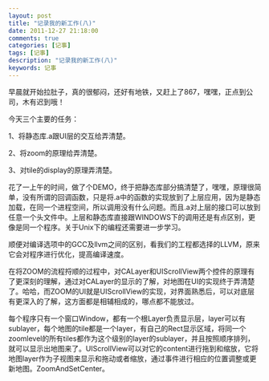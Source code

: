 ```yaml
---
layout: post
title: "记录我的新工作(八)"
date: 2011-12-27 21:18:00 
comments: true
categories: [记事]
tags: [记事]
description: "记录我的新工作(八)"
keywords: 记事
---
```



 
  早晨就开始拉肚子，真的很郁闷，还好有地铁，又赶上了867，嘿嘿，正点到公司，木有迟到哦！
  
 
 
  今天三个主要的任务：
 
 
  1、将静态库.a跟UI层的交互给弄清楚。
 
 
  2、将zoom的原理给弄清楚。
 
 
  3、对tile的display的原理弄清楚。
 
 
  花了一上午的时间，做了个DEMO，终于把静态库部分搞清楚了，嘿嘿，原理很简单，没有所谓的回调函数，只是将.a中的函数的实现放到了上层应用，因为是静态加载，在同一个进程空间，所以调用没有什么问题。而且.a对上层的接口可以放到任意一个头文件中。上层和静态库直接跟WINDOWS下的调用还是有点区别，更像是同一个程序。关于Unix下的编程还需要进一步学习。
 
 
  顺便对编译选项中的GCC及llvm之间的区别，看我们的工程都选择的LLVM，原来它会对程序进行优化，提高编译速度。
 
 
  在将ZOOM的流程捋顺的过程中，对CALayer和UIScrollView两个控件的原理有了更深刻的理解，通过对CALayer的显示的了解，对地图在UI的实现终于弄清楚了。哈哈，而ZOOM的UI就是UIScrollView的实现，对界面熟悉后，可以对底层有更深入的了解，这方面都是相辅相成的，哪点都不能放过。
 
 
  每个程序只有一个窗口Window，都有一个根Layer负责显示层，layer可以有sublayer，每个地图的tile都是一个layer，有自己的Rect显示区域，将同一个zoomlevel的所有tiles都作为这个级别的layer的sublayer，并且按照顺序排列，就可以显示出地图来了。UIScrollView可以对它的content进行拖到和缩放，它将地图layer作为子视图来显示和拖动或者缩放，通过事件进行相应的位置调整或更新地图。ZoomAndSetCenter。
 


